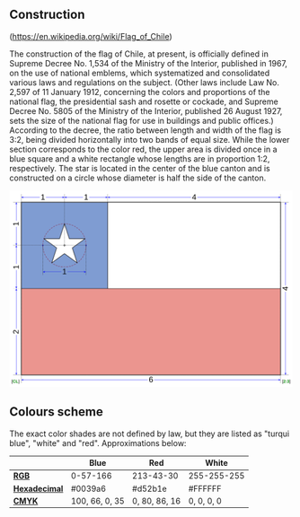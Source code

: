 ## Construction

(https://en.wikipedia.org/wiki/Flag_of_Chile)

The construction of the flag of Chile, at present, is officially defined in Supreme Decree No. 1,534 of the Ministry of the Interior, published in  1967, on the use of national emblems, which systematized and  consolidated various laws and regulations on the subject. (Other laws  include Law No. 2,597 of 11 January 1912, concerning the colors and  proportions of the national flag, the presidential sash and rosette or cockade, and Supreme Decree No. 5805 of the Ministry of the Interior,  published 26 August 1927, sets the size of the national flag for use in  buildings and public offices.) According to the decree, the ratio  between length and width of the flag is 3:2, being divided horizontally  into two bands of equal size. While the lower section corresponds to the color red, the upper area is divided once in a blue square and a white rectangle whose lengths are in proportion 1:2, respectively. The star is located in the center of the blue canton and is constructed on a circle whose diameter is half the side of the canton.

![flag construction sheet](construction-sheet.svg)

## Colours scheme

The exact color shades are not defined by law, but they are listed as "turqui blue", "white" and "red". Approximations below:

|                                                              | Blue           | Red           | White       |
| ------------------------------------------------------------ | -------------- | ------------- | ----------- |
| **[RGB](https://en.wikipedia.org/wiki/RGB_color_model)**     | 0-57-166       | 213-43-30     | 255-255-255 |
| **[Hexadecimal](https://en.wikipedia.org/wiki/Hexadecimal)** | #0039a6        | #d52b1e       | #FFFFFF     |
| **[CMYK](https://en.wikipedia.org/wiki/CMYK_color_model)**   | 100, 66, 0, 35 | 0, 80, 86, 16 | 0, 0, 0, 0  |